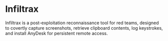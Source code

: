 # Infiltrax
Infiltrax is a post-exploitation reconnaissance tool for red teams, designed to covertly capture screenshots, retrieve clipboard contents, log keystrokes, and install AnyDesk for persistent remote access. 
